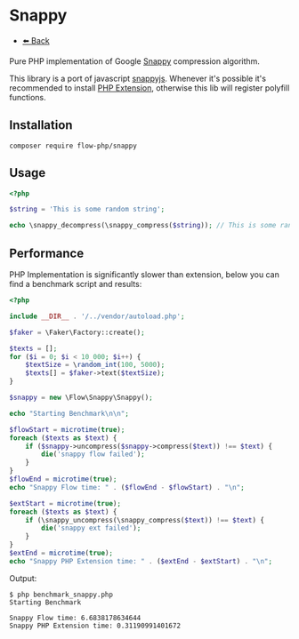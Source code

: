 # Snappy

- [⬅️️ Back](../../introduction.md)

Pure PHP implementation of Google [Snappy](https://github.com/google/snappy) compression algorithm.

This library is a port of javascript [snappyjs](https://github.com/zhipeng-jia/snappyjs).
Whenever it's possible it's recommended to install [PHP Extension](https://github.com/kjdev/php-ext-snappy),
otherwise this lib will register polyfill functions.

## Installation

```
composer require flow-php/snappy
```

## Usage

```php
<?php

$string = 'This is some random string';

echo \snappy_decompress(\snappy_compress($string)); // This is some random string
```

## Performance

PHP Implementation is significantly slower than extension, below you can find a benchmark script and results:

```php
<?php

include __DIR__ . '/../vendor/autoload.php';

$faker = \Faker\Factory::create();

$texts = [];
for ($i = 0; $i < 10_000; $i++) {
    $textSize = \random_int(100, 5000);
    $texts[] = $faker->text($textSize);
}

$snappy = new \Flow\Snappy\Snappy();

echo "Starting Benchmark\n\n";

$flowStart = microtime(true);
foreach ($texts as $text) {
    if ($snappy->uncompress($snappy->compress($text)) !== $text) {
        die('snappy flow failed');
    }
}
$flowEnd = microtime(true);
echo "Snappy Flow time: " . ($flowEnd - $flowStart) . "\n";

$extStart = microtime(true);
foreach ($texts as $text) {
    if (\snappy_uncompress(\snappy_compress($text)) !== $text) {
        die('snappy ext failed');
    }
}
$extEnd = microtime(true);
echo "Snappy PHP Extension time: " . ($extEnd - $extStart) . "\n";
```

Output:

```console
$ php benchmark_snappy.php
Starting Benchmark

Snappy Flow time: 6.6838178634644
Snappy PHP Extension time: 0.31190991401672
```